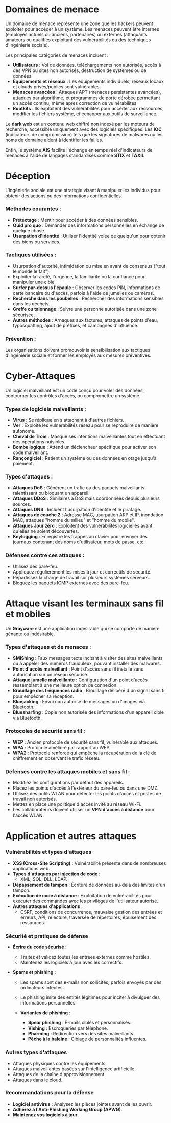 
# Domaines de menace

Un domaine de menace représente une zone que les hackers peuvent exploiter pour accéder à un système. Les menaces peuvent être internes (employés actuels ou anciens, partenaires) ou externes (attaquants amateurs ou qualifiés exploitant des vulnérabilités ou des techniques d'ingénierie sociale). 

Les principales catégories de menaces incluent :

- **Utilisateurs** : Vol de données, téléchargements non autorisés, accès à des VPN ou sites non autorisés, destruction de systèmes ou de données.
- **Équipements et réseaux** : Les équipements individuels, réseaux locaux et clouds privés/publics sont vulnérables.
- **Menaces avancées** : Attaques APT (menaces persistantes avancées), attaques par algorithme, et programmes de porte dérobée permettant un accès continu, même après correction de vulnérabilités.
- **Rootkits** : Ils exploitent des vulnérabilités pour accéder aux ressources, modifier les fichiers système, et échapper aux outils de surveillance.

Le **dark web** est un contenu web chiffré non indexé par les moteurs de recherche, accessible uniquement avec des logiciels spécifiques. Les **IOC** (indicateurs de compromission) tels que les signatures de malwares ou les noms de domaine aident à identifier les failles. 

Enfin, le système **AIS** facilite l'échange en temps réel d'indicateurs de menaces à l'aide de langages standardisés comme **STIX** et **TAXII**.


# Déception

L'ingénierie sociale est une stratégie visant à manipuler les individus pour obtenir des actions ou des informations confidentielles. 
### Méthodes courantes :

- **Prétextage** : Mentir pour accéder à des données sensibles.
- **Quid pro quo** : Demander des informations personnelles en échange de quelque chose.
- **Usurpation d'identité** : Utiliser l'identité volée de quelqu'un pour obtenir des biens ou services.

### Tactiques utilisées :

- Usurpation d'autorité, intimidation ou mise en avant de consensus ("tout le monde le fait").
- Exploiter la rareté, l'urgence, la familiarité ou la confiance pour manipuler une cible.
- **Surfer par-dessus l'épaule** : Observer les codes PIN, informations de carte bancaire ou d'accès, parfois à l'aide de jumelles ou caméras.
- **Recherche dans les poubelles** : Rechercher des informations sensibles dans les déchets.
- **Greffe ou talonnage** : Suivre une personne autorisée dans une zone sécurisée.
- **Autres méthodes** : Arnaques aux factures, attaques de points d'eau, typosquatting, ajout de préfixes, et campagnes d'influence.

### Prévention :

Les organisations doivent promouvoir la sensibilisation aux tactiques d'ingénierie sociale et former les employés aux mesures préventives.


# Cyber-Attaques

Un logiciel malveillant est un code conçu pour voler des données, contourner les contrôles d'accès, ou compromettre un système.

### Types de logiciels malveillants :
- **Virus** : Se réplique en s'attachant à d'autres fichiers.
- **Ver** : Exploite les vulnérabilités réseau pour se reproduire de manière autonome.
- **Cheval de Troie** : Masque ses intentions malveillantes tout en effectuant des opérations nuisibles.
- **Bombe logique** : Attend un déclencheur spécifique pour activer son code malveillant.
- **Rançongiciel** : Retient un système ou des données en otage jusqu'à paiement.

### Types d'attaques :
- **Attaques DoS** : Génèrent un trafic ou des paquets malveillants ralentissant ou bloquant un appareil.
- **Attaques DDoS** : Similaires à DoS mais coordonnées depuis plusieurs sources.
- **Attaques DNS** : Incluent l'usurpation d'identité et le piratage.
- **Attaques de couche 2** : Adresse MAC, usurpation ARP et IP, inondation MAC, attaques "homme du milieu" et "homme du mobile".
- **Attaques Jour zéro** : Exploitent des vulnérabilités logicielles avant qu'elles ne soient découvertes.
- **Keylogging** : Enregistre les frappes au clavier pour envoyer des journaux contenant des noms d'utilisateur, mots de passe, etc.

### Défenses contre ces attaques :
- Utilisez des pare-feu.
- Appliquez régulièrement les mises à jour et correctifs de sécurité.
- Répartissez la charge de travail sur plusieurs systèmes serveurs.
- Bloquez les paquets ICMP externes avec des pare-feu.


# Attaque visant les terminaux sans fil et mobiles

Un **Grayware** est une application indésirable qui se comporte de manière gênante ou indésirable.

### Types d'attaques et de menaces :

- **SMiShing** : Faux messages texte incitant à visiter des sites malveillants ou à appeler des numéros frauduleux, pouvant installer des malwares.
- **Point d'accès malveillant** : Point d'accès sans fil installé sans autorisation sur un réseau sécurisé.
- **Attaque jumelle malveillante** : Configuration d'un point d'accès ressemblant à une meilleure option de connexion.
- **Brouillage des fréquences radio** : Brouillage délibéré d'un signal sans fil pour empêcher sa réception.
- **Bluejacking** : Envoi non autorisé de messages ou d'images via Bluetooth.
- **Bluesnarfing** : Copie non autorisée des informations d'un appareil cible via Bluetooth.

### Protocoles de sécurité sans fil :

- **WEP** : Ancien protocole de sécurité sans fil, vulnérable aux attaques.
- **WPA** : Protocole amélioré par rapport au WEP.
- **WPA2** : Protocole renforcé qui empêche la récupération de la clé de chiffrement en observant le trafic réseau.

### Défenses contre les attaques mobiles et sans fil :

- Modifiez les configurations par défaut des appareils.
- Placez les points d'accès à l'extérieur du pare-feu ou dans une DMZ.
- Utilisez des outils WLAN pour détecter les points d'accès et postes de travail non autorisés.
- Mettez en place une politique d'accès invité au réseau Wi-Fi.
- Les collaborateurs doivent utiliser un **VPN d'accès à distance** pour l'accès WLAN.


# Application et autres attaques

### Vulnérabilités et types d'attaques

- **XSS (Cross-Site Scripting)** : Vulnérabilité présente dans de nombreuses applications web.
- **Types d'attaques par injection de code** :
  - XML, SQL, DLL, LDAP.
- **Dépassement de tampon** : Écriture de données au-delà des limites d'un tampon.
- **Exécution de code à distance** : Exploitation de vulnérabilités pour exécuter des commandes avec les privilèges de l'utilisateur autorisé.
- **Autres attaques d'applications** :
  - CSRF, conditions de concurrence, mauvaise gestion des entrées et erreurs, API, relecture, traversée de répertoires, épuisement des ressources.

### Sécurité et pratiques de défense

- **Écrire du code sécurisé** :
  - Traitez et validez toutes les entrées externes comme hostiles.
  - Maintenez les logiciels à jour avec les correctifs.
  
- **Spams et phishing** :
  - Les spams sont des e-mails non sollicités, parfois envoyés par des ordinateurs infectés.
  - Le phishing imite des entités légitimes pour inciter à divulguer des informations personnelles.
  
  - **Variantes de phishing** :  
    - **Spear phishing** : E-mails ciblés et personnalisés.
    - **Vishing** : Escroqueries par téléphone.
    - **Pharming** : Redirection vers des sites malveillants.
    - **Pêche à la baleine** : Ciblage de personnalités influentes.

### Autres types d'attaques

- Attaques physiques contre les équipements.
- Attaques malveillantes basées sur l'intelligence artificielle.
- Attaques de la chaîne d'approvisionnement.
- Attaques dans le cloud.

### Recommandations pour la défense

- **Logiciel antivirus** : Analysez les pièces jointes avant de les ouvrir.
- **Adhérez à l'Anti-Phishing Working Group (APWG)**.
- **Maintenez vos logiciels à jour**.


